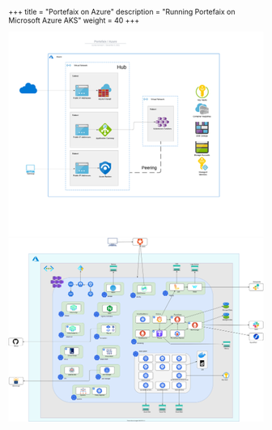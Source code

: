 +++
title = "Portefaix on Azure"
description = "Running Portefaix on Microsoft Azure AKS"
weight = 40
+++

<!-- <img src="/docs/images/portefaix-azure-infra.svg" alt="Portefaix components" class="mt-3 mb-3 rounded"> -->
<img src="/docs/images/portefaix-azure-infra.png" alt="Portefaix components" class="mt-3 mb-3 rounded">

<img src="/docs/images/portefaix-azure.svg" alt="Portefaix components" class="mt-3 mb-3 rounded">

